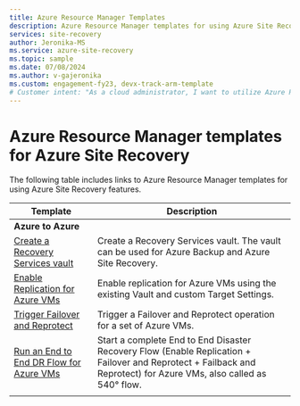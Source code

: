 ```yaml
---
title: Azure Resource Manager Templates
description: Azure Resource Manager templates for using Azure Site Recovery features.
services: site-recovery
author: Jeronika-MS
ms.service: azure-site-recovery
ms.topic: sample
ms.date: 07/08/2024
ms.author: v-gajeronika
ms.custom: engagement-fy23, devx-track-arm-template
# Customer intent: "As a cloud administrator, I want to utilize Azure Resource Manager templates for configuring Azure Site Recovery, so that I can efficiently manage disaster recovery processes for my Azure virtual machines."
---
```


# Azure Resource Manager templates for Azure Site Recovery

The following table includes links to Azure Resource Manager templates for using Azure Site Recovery features.

| Template | Description |
|---|---|
|**Azure to Azure** | |
| [Create a Recovery Services vault](./quickstart-create-vault-template.md)| Create a Recovery Services vault. The vault can be used for Azure Backup and Azure Site Recovery. |
| [Enable Replication for Azure VMs](https://aka.ms/asr-arm-enable-replication) | Enable replication for Azure VMs using the existing Vault and custom Target Settings.|
| [Trigger Failover and Reprotect](https://aka.ms/asr-arm-failover-reprotect) | Trigger a Failover and Reprotect operation for a set of Azure VMs. |
| [Run an End to End DR Flow for Azure VMs](https://aka.ms/asr-arm-e2e-flow) | Start a complete End to End Disaster Recovery Flow (Enable Replication + Failover and Reprotect + Failback and Reprotect) for Azure VMs, also called as 540° flow.|
|   |   |
